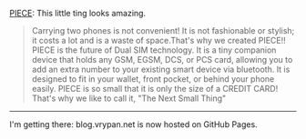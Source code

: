 [PIECE](https://beta.born.com/product/UHJvZHVjdDoxMTY=): This little ting looks amazing. 
> Carrying two phones is not convenient! It is not fashionable or stylish; it costs a lot and is a waste of space.That's why we created PIECE!! PIECE is the future of Dual SIM technology. It is a tiny companion device that holds any GSM, EGSM, DCS, or PCS card, allowing you to add an extra number to your existing smart device via bluetooth. It is designed to fit in your wallet, front pocket, or behind your phone easily. PIECE is so small that it is only the size of a CREDIT CARD! That's why we like to call it, "The Next Small Thing"

---

I'm getting there: blog.vrypan.net is now hosted on GitHub Pages.
